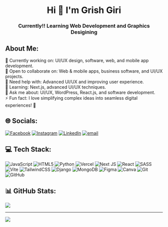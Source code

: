 <h1 align="center">Hi 👋 I'm Grish Giri</h1>
<h3 align="center">Currently!! Learning Web Development and Graphics Desigining</h3> 

## About Me:
🔭 Currently working on: UI/UX design, software, web, and mobile app development.<br>👯 Open to collaborate on: Web & mobile apps, business software, and UI/UX projects.<br>🤝 Need help with: Advanced UI/UX and improving user experience.<br>🌱 Learning: Next.js, advanced UI/UX techniques.<br>💬 Ask me about: UI/UX, WordPress, React.js, and software development.<br>⚡ Fun fact: I love simplifying complex ideas into seamless digital experiences! 🚀

## 🌐 Socials:
[![Facebook](https://img.shields.io/badge/Facebook-%231877F2.svg?logo=Facebook&logoColor=white)](https://facebook.com/https://www.facebook.com/people/Grish-Giri/pfbid0nWoJad3L7jhPRBTmyspGDyEYRMRHsqSPg6eve6xPb6a1VxrzF4bMQyhHz32To9uAl/) [![Instagram](https://img.shields.io/badge/Instagram-%23E4405F.svg?logo=Instagram&logoColor=white)](https://instagram.com/https://www.instagram.com/grish__giri/) [![LinkedIn](https://img.shields.io/badge/LinkedIn-%230077B5.svg?logo=linkedin&logoColor=white)](https://linkedin.com/in/https://www.linkedin.com/in/grish-giri/) [![email](https://img.shields.io/badge/Email-D14836?logo=gmail&logoColor=white)](mailto:grishgiri445@gmail.com) 

## 💻 Tech Stack:
![JavaScript](https://img.shields.io/badge/javascript-%23323330.svg?style=for-the-badge&logo=javascript&logoColor=%23F7DF1E) ![HTML5](https://img.shields.io/badge/html5-%23E34F26.svg?style=for-the-badge&logo=html5&logoColor=white) ![Python](https://img.shields.io/badge/python-3670A0?style=for-the-badge&logo=python&logoColor=ffdd54) ![Vercel](https://img.shields.io/badge/vercel-%23000000.svg?style=for-the-badge&logo=vercel&logoColor=white) ![Next JS](https://img.shields.io/badge/Next-black?style=for-the-badge&logo=next.js&logoColor=white) ![React](https://img.shields.io/badge/react-%2320232a.svg?style=for-the-badge&logo=react&logoColor=%2361DAFB) ![SASS](https://img.shields.io/badge/SASS-hotpink.svg?style=for-the-badge&logo=SASS&logoColor=white) ![Vite](https://img.shields.io/badge/vite-%23646CFF.svg?style=for-the-badge&logo=vite&logoColor=white) ![TailwindCSS](https://img.shields.io/badge/tailwindcss-%2338B2AC.svg?style=for-the-badge&logo=tailwind-css&logoColor=white) ![Django](https://img.shields.io/badge/django-%23092E20.svg?style=for-the-badge&logo=django&logoColor=white) ![MongoDB](https://img.shields.io/badge/MongoDB-%234ea94b.svg?style=for-the-badge&logo=mongodb&logoColor=white) ![Figma](https://img.shields.io/badge/figma-%23F24E1E.svg?style=for-the-badge&logo=figma&logoColor=white) ![Canva](https://img.shields.io/badge/Canva-%2300C4CC.svg?style=for-the-badge&logo=Canva&logoColor=white) ![Git](https://img.shields.io/badge/git-%23F05033.svg?style=for-the-badge&logo=git&logoColor=white) ![GitHub](https://img.shields.io/badge/github-%23121011.svg?style=for-the-badge&logo=github&logoColor=white)
## 📊 GitHub Stats:
![](https://github-readme-stats.vercel.app/api/top-langs/?username=GrishGiri&theme=dark&hide_border=false&include_all_commits=false&count_private=false&layout=compact)

---
[![](https://visitcount.itsvg.in/api?id=GrishGiri&icon=0&color=0)](https://visitcount.itsvg.in)
